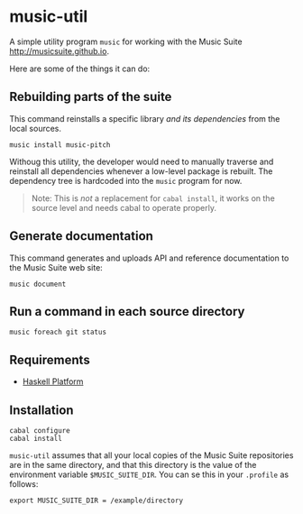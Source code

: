 
# music-util

A simple utility program `music` for working with the Music Suite <http://musicsuite.github.io>.

Here are some of the things it can do:

## Rebuilding parts of the suite 

This command reinstalls a specific library *and its dependencies* from the local sources.
 
    music install music-pitch

Withoug this utility, the developer would need to manually traverse and reinstall all dependencies whenever a low-level package is rebuilt. The dependency tree is hardcoded into the `music` program for now.

> Note: This is *not* a replacement for `cabal install`, it works on the source level and
needs cabal to operate properly.

## Generate documentation

This command generates and uploads API and reference documentation to the Music Suite web site:

    music document

## Run a command in each source directory

    music foreach git status

## Requirements

* [Haskell Platform](http://www.haskell.org/platform)

## Installation

    cabal configure
    cabal install

`music-util` assumes that all your local copies of the Music Suite repositories are in the same directory, and that this directory is the value of the environment variable `$MUSIC_SUITE_DIR`. You can se this in your `.profile` as follows:

    export MUSIC_SUITE_DIR = /example/directory
